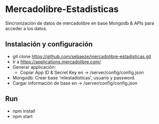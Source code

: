 # Mercadolibre-Estadisticas
Sincronización de datos de mercadolibre en base Mongodb & APIs para acceder a los datos.

## Instalación y configuración

* git clone https://github.com/sebaeze/mercadolibre-estadisticas.git
* Ir a https://applications.mercadolibre.com/
* Generar applicación:
    * Copiar App ID & Secret Key en -> /server/config/config.json
* Mongodb: Crear base 'mlestadisticas', usuario y password.
* Cargar información de base en   -> /server/config/config.json

## Run
* npm install
* npm start

##